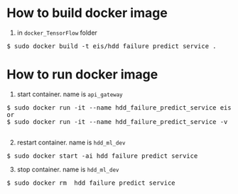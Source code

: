 # How to build docker image
1. in `docker_TensorFlow` folder 
<pre>
$ sudo docker build -t eis/hdd_failure_predict_service .
</pre>

# How to run docker image
1. start container. name is `api_gateway`
<pre>
$ sudo docker run -it --name hdd_failure_predict_service eis/hdd_failure_predict_service
or 
$ sudo docker run -it --name hdd_failure_predict_service -v $PWD:/home/adv:rw eis/hdd_failure_predict_service

</pre>

2. restart container. name is `hdd_ml_dev`
<pre>
$ sudo docker start -ai hdd_failure_predict_service
</pre>

3. stop container. name is `hdd_ml_dev`
<pre>
$ sudo docker rm  hdd_failure_predict_service
</pre>
